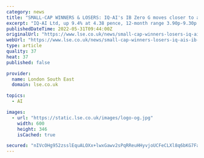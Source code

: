 ```yaml
---
category: news
title: "SMALL-CAP WINNERS & LOSERS: IQ-AI's IB Zero G moves closer to approval"
excerpt: "IQ-AI Ltd, up 9.4% at 4.38 pence, 12-month range 3.90p-9.30p. Subsidiary Imaging Biometrics submits marketing application in the US for IB Zero G - its patented artificial intelligence software that eliminates the need for gadolinium-based contrast agents ..."
publishedDateTime: 2022-05-31T09:44:00Z
originalUrl: "https://www.lse.co.uk/news/small-cap-winners-losers-iq-ais-ib-zero-g-moves-closer-to-approval-onj6zrf43c82m7a.html"
webUrl: "https://www.lse.co.uk/news/small-cap-winners-losers-iq-ais-ib-zero-g-moves-closer-to-approval-onj6zrf43c82m7a.html"
type: article
quality: 37
heat: 37
published: false

provider:
  name: London South East
  domain: lse.co.uk

topics:
  - AI

images:
  - url: "https://static.lse.co.uk/images/logo-og.jpg"
    width: 600
    height: 346
    isCached: true

secured: "nIVcOHg952zsslEquALOXx+lwxGawv2sPqRReuHHyvjoUCFeCLXl8q6bKG7FaocevSSTl6g+f+iBZR32e5CDkpgwEyTgg94FQPjnYr3gCPBNLNv4iDoIc2jiKW0A4I4eu6GgcyvoxqLUwA25UClmXPnUT24FUSkKm99DGo7nE3baN858t4OLCbfX+rs7nlRjklkopbb1SCFczP+KUrPCmuFwH2DrqhVSl5mTDPkh7suer4PhLFrvB2kRMP5d8nwQ1EVdbsgZRYK4GkHSNU+huys3tymyCQkDo41I67dYpna0rMTEMA3E9mpWc2HWyA4O1cK4amcwbXcgOowwHXpF20rljWE6lmNHYTkpdARgJII=;s0XZljeroerJYFFIUpqUDw=="
---
```


